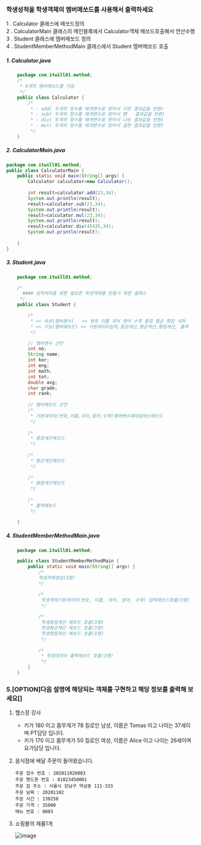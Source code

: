 ### 학생성적을 학생객체의 멤버메쏘드를 사용해서 출력하세요
1 . Calculator 클래스에 메쏘드정의   
2 . CalculatorMain 클래스의 메인블록에서 Calculator객체 메쏘드호출해서 연산수행   
3 . Student 클래스에 멤버메쏘드 정의   
4 . StudentMemberMethodMain 클래스에서  Student 멤버메쏘드 호출   

##### 1. Calculator.java 
```java
	package com.itwill01.method;
	/*
	 * 4개의 멤버메쏘드를 가짐
	 */
	public class Calculator {
		/*
		 * - add( 두개의 정수를 매개변수로 받아서 더한 결과값을 반환)
		 * - sub( 두개의 정수를 매개변수로 받아서 뺀   결과값을 반환)
		 * - div( 두개의 정수를 매개변수로 받아서 나눈 결과값을 반환)
		 * - mul( 두개의 정수를 매개변수로 받아서 곱한 결과값을 반환)
		 */
	}
```
##### 2. CalculatorMain.java 
```java
package com.itwill01.method;
public class CalculatorMain {
	public static void main(String[] args) {
		Calculator calculator=new Calculator();
		
		int result=calculator.add(23,34);
		System.out.println(result);
		result=calculator.sub(23,34);
		System.out.println(result);
		result=calculator.mul(23,34);
		System.out.println(result);
		result=calculator.div(45435,34);
		System.out.println(result);
		
	}
}
```
##### 3. Student.java 
```java
	package com.itwill01.method;

	/*
	  #### 성적처리를 위한 필요한 학생객체를 만들기 위한 클래스
	 */
	public class Student {

		/*
		 * << 속성(멤버변수)   >> 번호 이름 국어 영어 수학 총점 평균 평점 석차
		 * << 기능(멤버메쏘드) >> 기본데이타입력,총점계산,평균계산,평점계산, 출력
		 */

		// 멤버변수 선언
		int no;
		String name;
		int kor;
		int eng;
		int math;
		int tot;
		double avg;
		char grade;
		int rank;
		
		// 멤버메쏘드 선언
		/*
		 * 기본데이타(번호,이름,국어,영어,수학)멤버변수에대입하는메쏘드
		 */
		
		/*
		 * 총점계산메쏘드
		 */
		
		/*
		 * 평균계산메쏘드
		 */
		
		/*
		 * 평점계산메쏘드
		 */
		
		/*
		 * 출력메쏘드
		 */

	}

```


##### 4. StudentMemberMethodMain.java 
```java
	package com.itwill01.method;

	public class StudentMemberMethodMain {
		public static void main(String[] args) {
			/*
			학생객체생성(3명)
			*/

			/*
			 학생객체기본데이타(번호, 이름, 국어, 영어, 수학) 입력메쏘드호출(3명)
			 */
			
			/*
			 학생총점계산 메쏘드 호출(3명)
			 학생평균계산 메쏘드 호출(3명)
			 학생평점계산 메쏘드 호출(3명)
			 */
			
			/*
			 * 학생데이타 출력메쏘드 호출(3명)
			 */
		}
	}
```


### 5.[OPTION]다음 설명에 해당되는 객체를 구현하고 해당 정보를 출력해 보세요[]

 1. 헬스장 강사
     - 키가 180 이고 몸무게가 78 킬로인 남성, 이름은 Tomas 이고 나이는 37세이며 PT담당   입니다. 
     - 키가 170 이고 몸무게가 50 킬로인 여성, 이름은 Alice 이고 나이는 26세이며 요가담당 입니다.

 2. 음식점에 배달 주문이 들어왔습니다.
       ```
       주문 접수 번호 : 202011020003
       주문 핸드폰 번호 : 01023450001
       주문 집 주소 : 서울시 강남구 역삼동 111-333
       주문 날짜 : 20201102
       주문 시간 : 130258
       주문 가격 : 35000
       메뉴 번호 : 0003
      ```
  3. 쇼핑몰의 제품1개
 
      ![image](https://github.com/2023-12-JAVA-DEVELOPER-149/01.JAVA_FUNDMENTAL_PRACTICE/assets/75401545/4852a1d4-dad6-4d6d-aad7-54830046204a)


